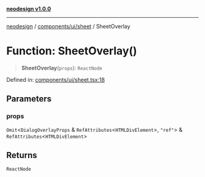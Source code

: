 [**neodesign v1.0.0**](../../../../README.md)

***

[neodesign](../../../../modules.md) / [components/ui/sheet](../README.md) / SheetOverlay

# Function: SheetOverlay()

> **SheetOverlay**(`props`): `ReactNode`

Defined in: [components/ui/sheet.tsx:18](https://github.com/mladjom/neodesign/blob/12ebc446849a001345c104056aef95c6372b148e/components/ui/sheet.tsx#L18)

## Parameters

### props

`Omit`\<`DialogOverlayProps` & `RefAttributes`\<`HTMLDivElement`\>, `"ref"`\> & `RefAttributes`\<`HTMLDivElement`\>

## Returns

`ReactNode`

